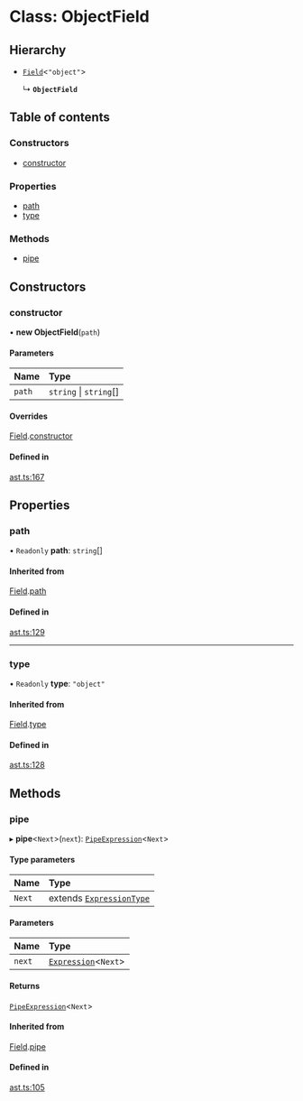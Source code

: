 # Class: ObjectField

## Hierarchy

- [`Field`](field.md)<``"object"``\>

  ↳ **`ObjectField`**

## Table of contents

### Constructors

- [constructor](objectfield.md#constructor)

### Properties

- [path](objectfield.md#path)
- [type](objectfield.md#type)

### Methods

- [pipe](objectfield.md#pipe)

## Constructors

### constructor

• **new ObjectField**(`path`)

#### Parameters

| Name | Type |
| :------ | :------ |
| `path` | `string` \| `string`[] |

#### Overrides

[Field](field.md).[constructor](field.md#constructor)

#### Defined in

[ast.ts:167](https://github.com/k8ts/hydrographer/blob/main/src/ast.ts#L167)

## Properties

### path

• `Readonly` **path**: `string`[]

#### Inherited from

[Field](field.md).[path](field.md#path)

#### Defined in

[ast.ts:129](https://github.com/k8ts/hydrographer/blob/main/src/ast.ts#L129)

___

### type

• `Readonly` **type**: ``"object"``

#### Inherited from

[Field](field.md).[type](field.md#type)

#### Defined in

[ast.ts:128](https://github.com/k8ts/hydrographer/blob/main/src/ast.ts#L128)

## Methods

### pipe

▸ **pipe**<`Next`\>(`next`): [`PipeExpression`](pipeexpression.md)<`Next`\>

#### Type parameters

| Name | Type |
| :------ | :------ |
| `Next` | extends [`ExpressionType`](../modules.md#expressiontype) |

#### Parameters

| Name | Type |
| :------ | :------ |
| `next` | [`Expression`](expression.md)<`Next`\> |

#### Returns

[`PipeExpression`](pipeexpression.md)<`Next`\>

#### Inherited from

[Field](field.md).[pipe](field.md#pipe)

#### Defined in

[ast.ts:105](https://github.com/k8ts/hydrographer/blob/main/src/ast.ts#L105)
